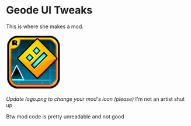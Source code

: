 # Geode UI Tweaks
This is where she makes a mod.

<img src="logo.png" width="150" alt="the mod's logo" />

*Update logo.png to change your mod's icon (please)*
I'm not an artist shut up

Btw mod code is pretty unreadable and not good
